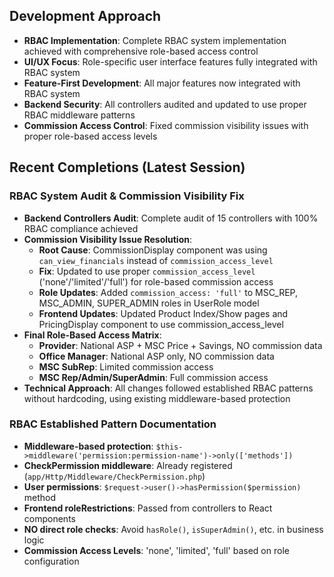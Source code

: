 ## Development Approach

- **RBAC Implementation**: Complete RBAC system implementation achieved with comprehensive role-based access control
- **UI/UX Focus**: Role-specific user interface features fully integrated with RBAC system
- **Feature-First Development**: All major features now integrated with RBAC system
- **Backend Security**: All controllers audited and updated to use proper RBAC middleware patterns
- **Commission Access Control**: Fixed commission visibility issues with proper role-based access levels

## Recent Completions (Latest Session)

### **RBAC System Audit & Commission Visibility Fix**
- **Backend Controllers Audit**: Complete audit of 15 controllers with 100% RBAC compliance achieved
- **Commission Visibility Issue Resolution**: 
  - **Root Cause**: CommissionDisplay component was using `can_view_financials` instead of `commission_access_level`
  - **Fix**: Updated to use proper `commission_access_level` ('none'/'limited'/'full') for role-based commission access
  - **Role Updates**: Added `commission_access: 'full'` to MSC_REP, MSC_ADMIN, SUPER_ADMIN roles in UserRole model
  - **Frontend Updates**: Updated Product Index/Show pages and PricingDisplay component to use commission_access_level
- **Final Role-Based Access Matrix**:
  - **Provider**: National ASP + MSC Price + Savings, NO commission data
  - **Office Manager**: National ASP only, NO commission data
  - **MSC SubRep**: Limited commission access  
  - **MSC Rep/Admin/SuperAdmin**: Full commission access
- **Technical Approach**: All changes followed established RBAC patterns without hardcoding, using existing middleware-based protection

### **RBAC Established Pattern Documentation**
- **Middleware-based protection**: `$this->middleware('permission:permission-name')->only(['methods'])`
- **CheckPermission middleware**: Already registered (`app/Http/Middleware/CheckPermission.php`)
- **User permissions**: `$request->user()->hasPermission($permission)` method
- **Frontend roleRestrictions**: Passed from controllers to React components
- **NO direct role checks**: Avoid `hasRole()`, `isSuperAdmin()`, etc. in business logic
- **Commission Access Levels**: 'none', 'limited', 'full' based on role configuration 
